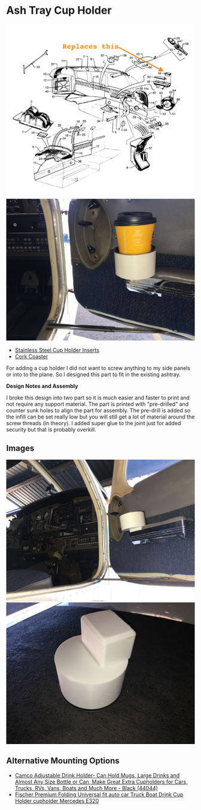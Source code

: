 # Ash Tray Cup Holder

![parts](images/parts.png)

![image](images/inuse.jpg)

* [Stainless Steel Cup Holder Inserts](https://www.amazon.com/gp/product/B0789HG6NW/ref=ppx_yo_dt_b_asin_title_o04_s00?ie=UTF8&psc=1)
* [Cork Coaster](https://www.amazon.com/Self-Adhesive-Cork-Circle-50-Pack-Coasters/dp/B07BS6ZNWQ/ref=sr_1_6?dchild=1&keywords=3.5%22+cork+coaster&qid=1592659625&sr=8-6)

For adding a cup holder I did not want to screw anything to my side panels or into to the plane. So I designed this part to fit in the existing ashtray.

**Design Notes and Assembly**

I broke this design into two part so it is much easier and faster to print and not require any support material. The part is printed with "pre-drilled" and counter sunk holes to align the part for assembly. The pre-drill is added so the infill can be set really low but you will still get a lot of material around the screw threads (in theory). I added super glue to the joint just for added security but that is probably overkill.


## Images

![image](images/installed_view.jpg)
![image](images/bottom_view.jpg)



## Alternative Mounting Options

* [Camco Adjustable Drink Holder- Can Hold Mugs, Large Drinks and Almost Any Size Bottle or Can, Make Great Extra Cupholders for Cars, Trucks, RVs, Vans, Boats and Much More - Black (44044)](https://www.amazon.com/Camco-44044-Adjustable-Drink-Holder/dp/B000EDQR4G/ref=pd_ybh_a_59?_encoding=UTF8&psc=1&refRID=Q1GN1TENFPCTZXHBMSFV)
* [Fischer Premium Folding Universal fit auto car Truck Boat Drink Cup Holder cupholder Mercedes E320](https://www.amazon.com/Fischer-Premium-Universal-cupholder-Mercedes/dp/B07P5HZRVF/ref=pd_ybh_a_60?_encoding=UTF8&psc=1&refRID=Q1GN1TENFPCTZXHBMSFV)